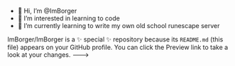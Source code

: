 - 👋 Hi, I’m @ImBorger
- 👀 I’m interested in learning to code 
- 🌱 I’m currently learning to write my own old school runescape server

ImBorger/ImBorger is a ✨ special ✨ repository because its `README.md` (this file) appears on your GitHub profile.
You can click the Preview link to take a look at your changes.
--->
